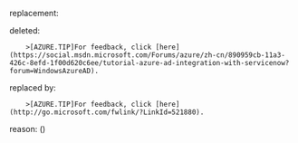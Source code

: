 replacement:

deleted:

		>[AZURE.TIP]For feedback, click [here](https://social.msdn.microsoft.com/Forums/azure/zh-cn/890959cb-11a3-426c-8efd-1f00d620c6ee/tutorial-azure-ad-integration-with-servicenow?forum=WindowsAzureAD).

replaced by:

		>[AZURE.TIP]For feedback, click [here](http://go.microsoft.com/fwlink/?LinkId=521880).

reason: ()

